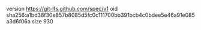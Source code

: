 version https://git-lfs.github.com/spec/v1
oid sha256:a1bd38f30e857b8085d5fc0c111700bb391bcb4c0bdee5e46a91e085a3d6f06a
size 930
